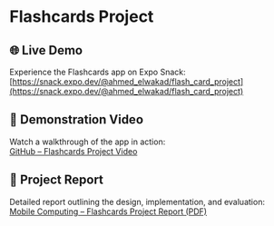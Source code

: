 # Flashcards Project

## 🌐 Live Demo  
Experience the Flashcards app on Expo Snack:  
[https://snack.expo.dev/@ahmed_elwakad/flash_card_project](https://snack.expo.dev/@ahmed_elwakad/flash_card_project)

## 🎥 Demonstration Video  
Watch a walkthrough of the app in action:  
[GitHub – Flashcards Project Video](https://github.com/karim-m-ali/Flashcards/tree/main/video)

## 📄 Project Report  
Detailed report outlining the design, implementation, and evaluation:  
[Mobile Computing – Flashcards Project Report (PDF)](https://github.com/karim-m-ali/Flashcards/blob/main/report/Mobile_Computing-Report-Flashcards.pdf)
